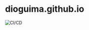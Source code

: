 # dioguima.github.io

![CI/CD](https://github.com/dioguima/dioguima.github.io/workflows/main/badge.svg)
